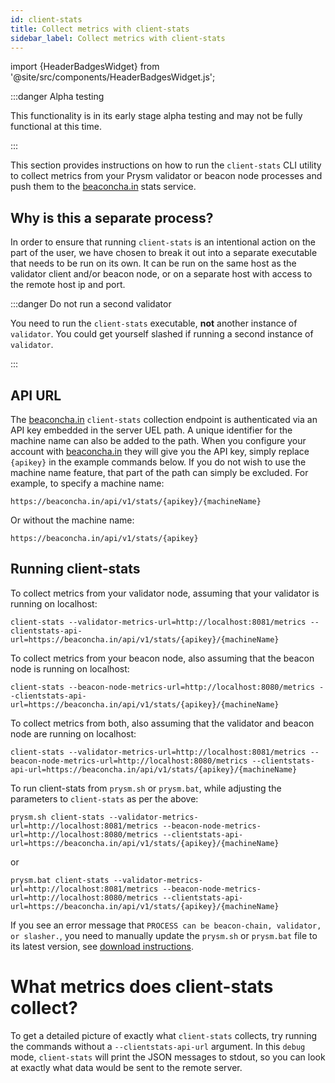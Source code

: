 ```yaml
---
id: client-stats
title: Collect metrics with client-stats
sidebar_label: Collect metrics with client-stats
---
```


import {HeaderBadgesWidget} from '@site/src/components/HeaderBadgesWidget.js';

<HeaderBadgesWidget />

:::danger Alpha testing

This functionality is in its early stage alpha testing and may not be fully functional at this time. 

:::

This section provides instructions on how to run the `client-stats` CLI utility to collect metrics from your Prysm validator or beacon node processes and push them to the [beaconcha.in](https://beaconcha.in) stats service.

## Why is this a separate process?

In order to ensure that running `client-stats` is an intentional action on the part of the user, we have chosen to break it out into a separate executable that needs to be run on its own. It can be run on the same host as the validator client and/or beacon node, or on a separate host with access to the remote host ip and port.

:::danger Do not run a second validator

You need to run the `client-stats` executable, **not** another instance of `validator`. You could get yourself slashed if running a second instance of `validator`.

:::

## API URL
The [beaconcha.in](https://beaconcha.in) `client-stats` collection endpoint is authenticated via an API key embedded in the server UEL path. A unique identifier for the machine name can also be added to the path. When you configure your account with [beaconcha.in](https://beaconcha.in) they will give you the API key, simply replace `{apikey}` in the example commands below. If you do not wish to use the machine name feature, that part of the path can simply be excluded. For example, to specify a machine name:

    https://beaconcha.in/api/v1/stats/{apikey}/{machineName}

Or without the machine name:

    https://beaconcha.in/api/v1/stats/{apikey}

## Running client-stats

To collect metrics from your validator node, assuming that your validator is running on localhost:

    client-stats --validator-metrics-url=http://localhost:8081/metrics --clientstats-api-url=https://beaconcha.in/api/v1/stats/{apikey}/{machineName}

To collect metrics from your beacon node, also assuming that the beacon node is running on localhost:

    client-stats --beacon-node-metrics-url=http://localhost:8080/metrics --clientstats-api-url=https://beaconcha.in/api/v1/stats/{apikey}/{machineName}

To collect metrics from both, also assuming that the validator and beacon node are running on localhost:

    client-stats --validator-metrics-url=http://localhost:8081/metrics --beacon-node-metrics-url=http://localhost:8080/metrics --clientstats-api-url=https://beaconcha.in/api/v1/stats/{apikey}/{machineName}

To run client-stats from `prysm.sh` or `prysm.bat`, while adjusting the parameters to `client-stats` as per the above:

    prysm.sh client-stats --validator-metrics-url=http://localhost:8081/metrics --beacon-node-metrics-url=http://localhost:8080/metrics --clientstats-api-url=https://beaconcha.in/api/v1/stats/{apikey}/{machineName}

or

    prysm.bat client-stats --validator-metrics-url=http://localhost:8081/metrics --beacon-node-metrics-url=http://localhost:8080/metrics --clientstats-api-url=https://beaconcha.in/api/v1/stats/{apikey}/{machineName}

If you see an error message that `PROCESS can be beacon-chain, validator, or slasher.`, you need to manually update the `prysm.sh` or `prysm.bat` file to
its latest version, see [download instructions](/install-prysm/install-with-script.md).

# What metrics does client-stats collect?

To get a detailed picture of exactly what `client-stats` collects, try running the commands without a `--clientstats-api-url` argument. In this `debug` mode, `client-stats` will print the JSON messages to stdout, so you can look at exactly what data would be sent to the remote server.

